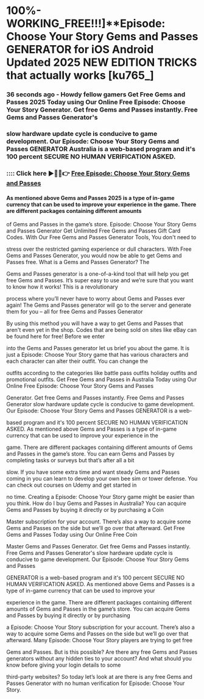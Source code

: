 # 100%-WORKING_FREE!!!]**Episode: Choose Your Story Gems and Passes GENERATOR for iOS Android Updated 2025 NEW EDITION TRICKS that actually works [ku765_]

### 36 seconds ago - Howdy fellow gamers Get Free Gems and Passes 2025 Today using Our Online Free Episode: Choose Your Story Generator. Get free Gems and Passes instantly. Free Gems and Passes Generator's 

### slow hardware update cycle is conducive to game development. Our Episode: Choose Your Story Gems and Passes GENERATOR Australia is a web-based program and it's 100 percent SECURE NO HUMAN VERIFICATION ASKED.



### :::: Click here ►🔴✅👉 <a href="https://lookerstudio.google.com/s/g7ESQ5AanA8">Free Episode: Choose Your Story Gems and Passes</a>



#### As mentioned above Gems and Passes 2025 is a type of in-game currency that can be used to improve your experience in the game. There are different packages containing different amounts 

of Gems and Passes in the game’s store. Episode: Choose Your Story Gems and Passes Generator Get Unlimited Free Gems and Passes Gift Card Codes. With Our Free Gems and Passes Generator Tools, You don't need to 

stress over the restricted gaming experience or dull characters. With Free Gems and Passes Generator, you would now be able to get Gems and Passes free. What is a Gems and Passes Generator? The 

Gems and Passes generator is a one-of-a-kind tool that will help you get free Gems and Passes. It’s super easy to use and we’re sure that you want to know how it works! This is a revolutionary 

process where you’ll never have to worry about Gems and Passes ever again! The Gems and Passes generator will go to the server and generate them for you – all for free Gems and Passes Generator 

By using this method you will have a way to get Gems and Passes that aren't even yet in the shop. Codes that are being sold on sites like eBay can be found here for free! Before we enter 

into the Gems and Passes generator let us brief you about the game. It is just a Episode: Choose Your Story game that has various characters and each character can alter their outfit. You can change the 

outfits according to the categories like battle pass outfits holiday outfits and promotional outfits. Get Free Gems and Passes in Australia Today using Our Online Free Episode: Choose Your Story Gems and Passes 

Generator. Get free Gems and Passes instantly. Free Gems and Passes Generator slow hardware update cycle is conducive to game development. Our Episode: Choose Your Story Gems and Passes GENERATOR is a web-

based program and it's 100 percent SECURE NO HUMAN VERIFICATION ASKED. As mentioned above Gems and Passes is a type of in-game currency that can be used to improve your experience in the 

game. There are different packages containing different amounts of Gems and Passes in the game’s store. You can earn Gems and Passes by completing tasks or surveys but that’s after all a bit 

slow. If you have some extra time and want steady Gems and Passes coming in you can learn to develop your own bee sim or tower defense. You can check out courses on Udemy and get started in 

no time. Creating a Episode: Choose Your Story game might be easier than you think. How do I buy Gems and Passes in Australia? You can acquire Gems and Passes by buying it directly or by purchasing a Coin 

Master subscription for your account. There’s also a way to acquire some Gems and Passes on the side but we’ll go over that afterward. Get Free Gems and Passes Today using Our Online Free Coin 

Master Gems and Passes Generator. Get free Gems and Passes instantly. Free Gems and Passes Generator's slow hardware update cycle is conducive to game development. Our Episode: Choose Your Story Gems and Passes 

GENERATOR is a web-based program and it's 100 percent SECURE NO HUMAN VERIFICATION ASKED. As mentioned above Gems and Passes is a type of in-game currency that can be used to improve your 

experience in the game. There are different packages containing different amounts of Gems and Passes in the game’s store. You can acquire Gems and Passes by buying it directly or by purchasing 

a Episode: Choose Your Story subscription for your account. There’s also a way to acquire some Gems and Passes on the side but we’ll go over that afterward. Many Episode: Choose Your Story players are trying to get free 

Gems and Passes. But is this possible? Are there any free Gems and Passes generators without any hidden ties to your account? And what should you know before giving your login details to some 

third-party websites? So today let’s look at are there is any free Gems and Passes Generator with no human verification for Episode: Choose Your Story.


